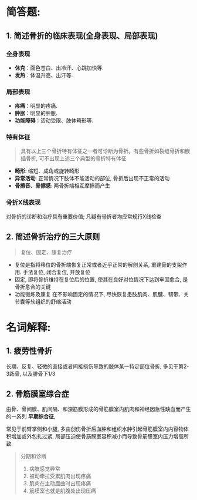 # 简答题: 

## 1. 简述骨折的临床表现(全身表现、局部表现)

### 全身表现

- **休克**：面色苍白、出冷汗、心跳加快等. 
- **发热**：体温升高、出汗等. 

### 局部表现

- **疼痛**：明显的疼痛. 
- **肿胀**：明显的肿胀. 
- **功能障碍**：活动受限、肢体畸形等. 

### 特有体征

> 具有以上三个骨折特有体征之一者可诊断为骨折。有些骨折如裂缝骨折和嵌插骨折, 可不出现上述三个典型的骨折特有体征

- **畸形**: 缩短、成角或旋转畸形
- **异常活动**: 正常情况下肢体不能活动的部位, 骨折后出现不正常的活动
- **骨擦音、骨擦感**: 两骨折端相互摩擦而产生

### 骨折X线表现

对骨折的诊断和治疗具有重要价值; 凡疑有骨折者均应常规行X线检查


## 2. 简述骨折治疗的三大原则

> 复位、固定、康复治疗

- 复位是指将移位的骨折端恢复正常或者近乎正常的解剖关系, 重建骨的支架作用. 手法复位, 闭合复位, 开放复位
- 固定, 即将骨折维持在复位后的位置, 使其在良好对位情况下达到牢固愈合, 是骨折愈合的关键
- 功能锻炼及康复 在不影响固定的情况下, 尽快恢复患肢肌肉、肌腱、韧带、关节囊等软组织的舒缩活动

# 名词解释: 

## 1. 疲劳性骨折

长期、反复、轻微的直接或者间接损伤导致的肢体某一特定部位骨折, 多见于第2-3跖骨, 以及腓骨下1/3

## 2. 骨筋膜室综合症

由骨、骨间膜、肌间隔、和深筋膜形成的骨筋膜室内肌肉和神经因急性缺血而产生的一系列 **早期综合征**, 

常见于前臂掌侧和小腿, 多由创伤骨折后血肿和组织水肿引起骨筋膜室内内容物体积增加或外包扎过紧, 局部压迫使骨筋膜室容积减小而导致骨筋膜室内压力增高所致. 

> 分期和诊断
> 1. 病肢感觉异常
> 2. 被动牵拉受累肌肉出现疼痛
> 3. 肌肉在主动屈曲时出现疼痛
> 4. 筋膜室也就是肌腹处出现压痛